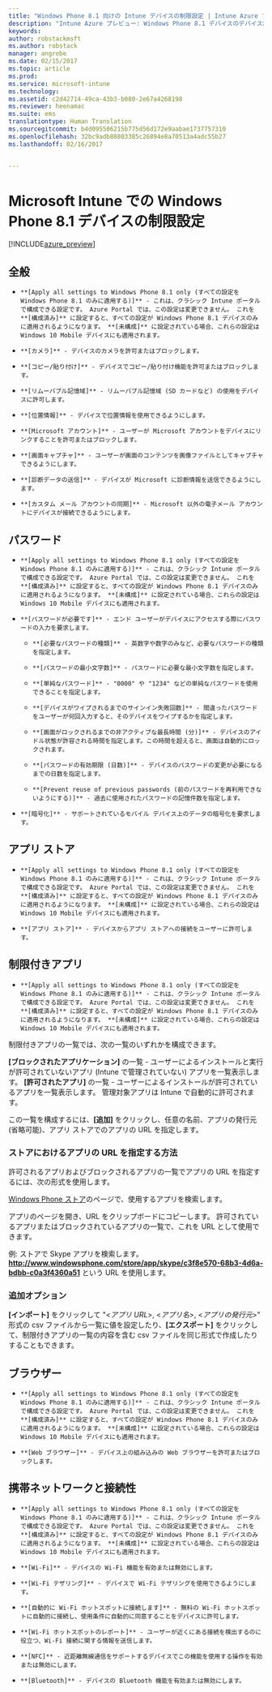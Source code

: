 ```yaml
---
title: "Windows Phone 8.1 向けの Intune デバイスの制限設定 | Intune Azure プレビュー | Microsoft Docs"
description: "Intune Azure プレビュー: Windows Phone 8.1 デバイスのデバイス設定と機能を制御するために使用できる Intune 設定について説明します。"
keywords: 
author: robstackmsft
ms.author: robstack
manager: angrobe
ms.date: 02/15/2017
ms.topic: article
ms.prod: 
ms.service: microsoft-intune
ms.technology: 
ms.assetid: c2d42714-49ca-43b3-b080-2e67a4268198
ms.reviewer: heenamac
ms.suite: ems
translationtype: Human Translation
ms.sourcegitcommit: b4d095506215b775d56d172e9aabae1737757310
ms.openlocfilehash: 32bc9adb88803385c26894e8a70513a4adc55b27
ms.lasthandoff: 02/16/2017


---
```


# <a name="windows-phone-81-device-restriction-settings-in-microsoft-intune"></a>Microsoft Intune での Windows Phone 8.1 デバイスの制限設定

[!INCLUDE[azure_preview](../includes/azure_preview.md)]

## <a name="general"></a>全般
-     **[Apply all settings to Windows Phone 8.1 only (すべての設定を Windows Phone 8.1 のみに適用する)]** - これは、クラシック Intune ポータルで構成できる設定です。 Azure Portal では、この設定は変更できません。 これを **[構成済み]** に設定すると、すべての設定が Windows Phone 8.1 デバイスのみに適用されるようになります。 **[未構成]** に設定されている場合、これらの設定は Windows 10 Mobile デバイスにも適用されます。
-     **[カメラ]** - デバイスのカメラを許可またはブロックします。
-     **[コピー/貼り付け]** - デバイスでコピー/貼り付け機能を許可またはブロックします。
-     **[リムーバブル記憶域]** - リムーバブル記憶域 (SD カードなど) の使用をデバイスに許可します。
-     **[位置情報]** - デバイスで位置情報を使用できるようにします。
-     **[Microsoft アカウント]** - ユーザーが Microsoft アカウントをデバイスにリンクすることを許可またはブロックします。
-     **[画面キャプチャ]** - ユーザーが画面のコンテンツを画像ファイルとしてキャプチャできるようにします。
-     **[診断データの送信]** - デバイスが Microsoft に診断情報を送信できるようにします。
-     **[カスタム メール アカウントの同期]** - Microsoft 以外の電子メール アカウントにデバイスが接続できるようにします。

## <a name="password"></a>パスワード
-     **[Apply all settings to Windows Phone 8.1 only (すべての設定を Windows Phone 8.1 のみに適用する)]** - これは、クラシック Intune ポータルで構成できる設定です。 Azure Portal では、この設定は変更できません。 これを **[構成済み]** に設定すると、すべての設定が Windows Phone 8.1 デバイスのみに適用されるようになります。 **[未構成]** に設定されている場合、これらの設定は Windows 10 Mobile デバイスにも適用されます。
-     **[パスワードが必要です]** - エンド ユーザーがデバイスにアクセスする際にパスワードの入力を要求します。
    -     **[必要なパスワードの種類]** - 英数字や数字のみなど、必要なパスワードの種類を指定します。
    -     **[パスワードの最小文字数]** - パスワードに必要な最小文字数を指定します。
    -     **[単純なパスワード]** - "0000" や "1234" などの単純なパスワードを使用できることを指定します。
    -     **[デバイスがワイプされるまでのサインイン失敗回数]** - 間違ったパスワードをユーザーが何回入力すると、そのデバイスをワイプするかを指定します。
    -     **[画面がロックされるまでの非アクティブな最長時間 (分)]** - デバイスのアイドル状態が許容される時間を指定します。この時間を超えると、画面は自動的にロックされます。
    -     **[パスワードの有効期限 (日数)]** - デバイスのパスワードの変更が必要になるまでの日数を指定します。
    -     **[Prevent reuse of previous passwords (前のパスワードを再利用できないようにする)]** - 過去に使用されたパスワードの記憶件数を指定します。
-     **[暗号化]** - サポートされているモバイル デバイス上のデータの暗号化を要求します。

## <a name="app-store"></a>アプリ ストア
-     **[Apply all settings to Windows Phone 8.1 only (すべての設定を Windows Phone 8.1 のみに適用する)]** - これは、クラシック Intune ポータルで構成できる設定です。 Azure Portal では、この設定は変更できません。 これを **[構成済み]** に設定すると、すべての設定が Windows Phone 8.1 デバイスのみに適用されるようになります。 **[未構成]** に設定されている場合、これらの設定は Windows 10 Mobile デバイスにも適用されます。
-     **[アプリ ストア]** - デバイスからアプリ ストアへの接続をユーザーに許可します。

## <a name="restricted-apps"></a>制限付きアプリ

-     **[Apply all settings to Windows Phone 8.1 only (すべての設定を Windows Phone 8.1 のみに適用する)]** - これは、クラシック Intune ポータルで構成できる設定です。 Azure Portal では、この設定は変更できません。 これを **[構成済み]** に設定すると、すべての設定が Windows Phone 8.1 デバイスのみに適用されるようになります。 **[未構成]** に設定されている場合、これらの設定は Windows 10 Mobile デバイスにも適用されます。

制限付きアプリの一覧では、次の一覧のいずれかを構成できます。

**[ブロックされたアプリケーション]** の一覧 - ユーザーによるインストールと実行が許可されていないアプリ (Intune で管理されていない) アプリを一覧表示します。
**[許可されたアプリ]** の一覧 - ユーザーによるインストールが許可されているアプリを一覧表示します。 管理対象アプリは Intune で自動的に許可されます。

この一覧を構成するには、**[追加]** をクリックし、任意の名前、アプリの発行元 (省略可能)、アプリ ストアでのアプリの URL を指定します。

### <a name="how-to-specify-the-url-to-an-app-in-the-store"></a>ストアにおけるアプリの URL を指定する方法

許可されるアプリおよびブロックされるアプリの一覧でアプリの URL を指定するには、次の形式を使用します。

[Windows Phone ストア](https://www.microsoft.com/store/apps/windows-phone)のページで、使用するアプリを検索します。

アプリのページを開き、URL をクリップボードにコピーします。 許可されているアプリまたはブロックされているアプリの一覧で、これを URL として使用できます。

例: ストアで Skype アプリを検索します。 **http://www.windowsphone.com/store/app/skype/c3f8e570-68b3-4d6a-bdbb-c0a3f4360a51** という URL を使用します。



### <a name="additional-options"></a>追加オプション

**[インポート]** をクリックして "<*アプリ URL*>, <*アプリ名*>, <*アプリの発行元*>" 形式の csv ファイルから一覧に値を設定したり、**[エクスポート]** をクリックして、制限付きアプリの一覧の内容を含む csv ファイルを同じ形式で作成したりすることもできます。


## <a name="browser"></a>ブラウザー
-     **[Apply all settings to Windows Phone 8.1 only (すべての設定を Windows Phone 8.1 のみに適用する)]** - これは、クラシック Intune ポータルで構成できる設定です。 Azure Portal では、この設定は変更できません。 これを **[構成済み]** に設定すると、すべての設定が Windows Phone 8.1 デバイスのみに適用されるようになります。 **[未構成]** に設定されている場合、これらの設定は Windows 10 Mobile デバイスにも適用されます。
-     **[Web ブラウザー]** - デバイス上の組み込みの Web ブラウザーを許可またはブロックします。

## <a name="cellular-and-connectivity"></a>携帯ネットワークと接続性
-     **[Apply all settings to Windows Phone 8.1 only (すべての設定を Windows Phone 8.1 のみに適用する)]** - これは、クラシック Intune ポータルで構成できる設定です。 Azure Portal では、この設定は変更できません。 これを **[構成済み]** に設定すると、すべての設定が Windows Phone 8.1 デバイスのみに適用されるようになります。 **[未構成]** に設定されている場合、これらの設定は Windows 10 Mobile デバイスにも適用されます。
-     **[Wi-Fi]** - デバイスの Wi-Fi 機能を有効または無効にします。
-     **[Wi-Fi テザリング]** - デバイスで Wi-Fi テザリングを使用できるようにします。
-     **[自動的に Wi-Fi ホットスポットに接続します]** - 無料の Wi-Fi ホットスポットに自動的に接続し、使用条件に自動的に同意することをデバイスに許可します。
-     **[Wi-Fi ホットスポットのレポート]** - ユーザーが近くにある接続を検出するのに役立つ、Wi-Fi 接続に関する情報を送信します。
-     **[NFC]** - 近距離無線通信をサポートするデバイスでこの機能を使用する操作を有効または無効にします。
-     **[Bluetooth]** - デバイスの Bluetooth 機能を有効または無効にします。

